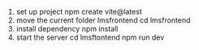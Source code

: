 1. set up project
npm create vite@latest
2. move the current folder lmsfrontend
cd lmsfrontend
3. install dependency
 npm install
 4. start the server
 cd lmsftontend
 npm run dev
 
